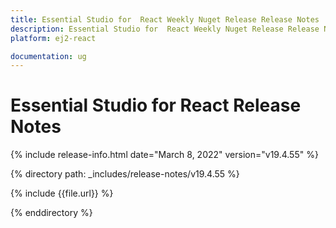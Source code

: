 ```yaml
---
title: Essential Studio for  React Weekly Nuget Release Release Notes  
description: Essential Studio for  React Weekly Nuget Release Release Notes  
platform: ej2-react

documentation: ug
---
```


# Essential Studio for  React  Release Notes  

{% include release-info.html date="March 8, 2022"  version="v19.4.55" %} 

{% directory path: _includes/release-notes/v19.4.55 %}

{% include {{file.url}} %}

{% enddirectory %}
